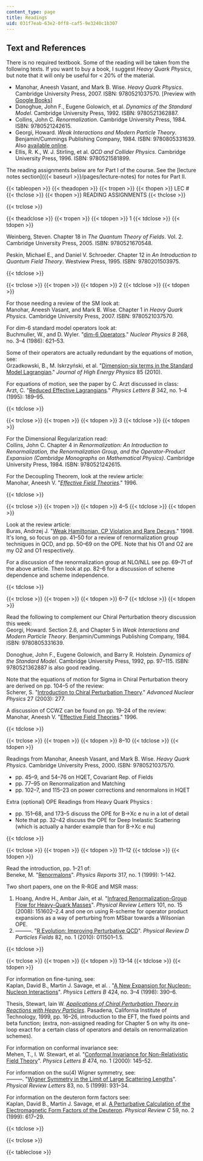 ```yaml
---
content_type: page
title: Readings
uid: 031f7eab-63e2-0ff8-caf5-9e3240c1b307
---
```


Text and References
-------------------

There is no required textbook. Some of the reading will be taken from the following texts. If you want to buy a book, I suggest _Heavy Quark Physics_, but note that it will only be useful for < 20% of the material.

*   Manohar, Aneesh Vasant, and Mark B. Wise. _Heavy Quark Physics_. Cambridge University Press, 2007. ISBN: 9780521037570. \[Preview with [Google Books](http://books.google.com/books?id=codDQK5OQDIC&printsec=frontcover)\]
*   Donoghue, John F., Eugene Golowich, et al. _Dynamics of the Standard Model_. Cambridge University Press, 1992. ISBN: 9780521362887.
*   Collins, John C. _Renormalization_. Cambridge University Press, 1984. ISBN: 9780521242615.
*   Georgi, Howard. _Weak Interactions and Modern Particle Theory_. Benjamin/Cummings Publishing Company, 1984. ISBN: 9780805331639. Also [available online](http://www.people.fas.harvard.edu/%7Ehgeorgi/283.html).
*   Ellis, R. K., W. J. Stirling, et al. _QCD and Collider Physics_. Cambridge University Press, 1996. ISBN: 9780521581899.

The reading assignments below are for Part I of the course. See the [lecture notes section]({{< baseurl >}}/pages/lecture-notes) for notes for Part II.

{{< tableopen >}}
{{< theadopen >}}
{{< tropen >}}
{{< thopen >}}
LEC #
{{< thclose >}}
{{< thopen >}}
READING ASSIGNMENTS
{{< thclose >}}

{{< trclose >}}

{{< theadclose >}}
{{< tropen >}}
{{< tdopen >}}
1
{{< tdclose >}}
{{< tdopen >}}


Weinberg, Steven. Chapter 18 in _The Quantum Theory of Fields_. Vol. 2. Cambridge University Press, 2005. ISBN: 9780521670548.

Peskin, Michael E., and Daniel V. Schroeder. Chapter 12 in _An Introduction to Quantum Field Theory_. Westview Press, 1995. ISBN: 9780201503975.


{{< tdclose >}}

{{< trclose >}}
{{< tropen >}}
{{< tdopen >}}
2
{{< tdclose >}}
{{< tdopen >}}


For those needing a review of the SM look at:  
Manohar, Aneesh Vasant, and Mark B. Wise. Chapter 1 in _Heavy Quark Physics_. Cambridge University Press, 2007. ISBN: 9780521037570.

For dim-6 standard model operators look at:  
Buchmuller, W., and D. Wyler. "[dim-6 Operators](http://dx.doi.org/10.1016/0550-3213%2886%2990262-2)." _Nuclear Physics_ _B_ 268, no. 3–4 (1986): 621–53.

Some of their operators are actually redundant by the equations of motion, see:  
Grzadkowski, B., M. Iskrzyński, et al. "[Dimension-six terms in the Standard Model Lagrangian](http://dx.doi.org/10.1007/JHEP10(2010)085)." _Journal of High Energy Physics_ 85 (2010).

For equations of motion, see the paper by C. Arzt discussed in class:  
Arzt, C. "[Reduced Effective Lagrangians](http://dx.doi.org/10.1016/0370-2693(94)01419-D)." _Physics Letters B_ 342, no. 1–4 (1995): 189–95.


{{< tdclose >}}

{{< trclose >}}
{{< tropen >}}
{{< tdopen >}}
3
{{< tdclose >}}
{{< tdopen >}}


For the Dimensional Regularization read:  
Collins, John C. Chapter 4 in _Renormalization: An Introduction to Renormalization, the Renormalization Group, and the Operator-Product Expansion (Cambridge Monographs on Mathematical Physics)_. Cambridge University Press, 1984. ISBN: 9780521242615.

For the Decoupling Theorem, look at the review article:  
Manohar, Aneesh V. "[_Effective Field Theories_](http://arxiv.org/abs/hep-ph/9508245)." 1996.


{{< tdclose >}}

{{< trclose >}}
{{< tropen >}}
{{< tdopen >}}
4–5
{{< tdclose >}}
{{< tdopen >}}


Look at the review article:  
Buras, Andrzej J. "[Weak Hamiltonian, CP Violation and Rare Decays](http://de.arxiv.org/abs/hep-ph/9806471)." 1998.  
It's long, so focus on pp. 41–50 for a review of renormalization group techniques in QCD, and pp. 50–69 on the OPE. Note that his O1 and O2 are my O2 and O1 respectively. 

For a discussion of the renormalization group at NLO/NLL see pp. 69–71 of the above article. Then look at pp. 82–6 for a discussion of scheme dependence and scheme independence.


{{< tdclose >}}

{{< trclose >}}
{{< tropen >}}
{{< tdopen >}}
6–7
{{< tdclose >}}
{{< tdopen >}}


Read the following to complement our Chiral Perturbation theory discussion this week:  
Georgi, Howard. Section 2.6, and Chapter 5 in _Weak Interactions and Modern Particle Theory_. Benjamin/Cummings Publishing Company, 1984. ISBN: 9780805331639.

Donoghue, John F., Eugene Golowich, and Barry R. Holstein. _Dynamics of the Standard Model_. Cambridge University Press, 1992, pp. 97–115. ISBN: 9780521362887 is also good reading. 

Note that the equations of motion for Sigma in Chiral Perturbation theory are derived on pp. 104–5 of the review:  
Scherer, S. "[Introduction to Chiral Perturbation Theory](http://de.arxiv.org/abs/hep-ph/0210398)." _Advanced Nuclear Physics_ 27 (2003): 277. 

A discussion of CCWZ can be found on pp. 19–24 of the review:  
Manohar, Aneesh V. "[Effective Field Theories](http://arxiv.org/abs/hep-ph/9508245)." 1996.


{{< tdclose >}}

{{< trclose >}}
{{< tropen >}}
{{< tdopen >}}
8–10
{{< tdclose >}}
{{< tdopen >}}


Readings from Manohar, Aneesh Vasant, and Mark B. Wise. _Heavy Quark Physics_. Cambridge University Press, 2000. ISBN: 9780521037570.

*   pp. 45–9, and 54–76 on HQET, Covariant Rep. of Fields
*   pp. 77–95 on Renormalization and Matching
*   pp. 102–7, and 115–23 on power corrections and renormalons in HQET

Extra (optional) OPE Readings from Heavy Quark Physics : 

*   pp. 151–68, and 173–5 discuss the OPE for B->Xc e nu in a lot of detail
*   Note that pp. 32–42 discuss the OPE for Deep Inelastic Scattering (which is actually a harder example than for B->Xc e nu)


{{< tdclose >}}

{{< trclose >}}
{{< tropen >}}
{{< tdopen >}}
11–12
{{< tdclose >}}
{{< tdopen >}}


Read the introduction, pp. 1–21 of:  
Beneke, M. "[Renormalons](http://dx.doi.org/10.1016/S0370-1573(98)00130-6)". _Physics Reports_ 317, no. 1 (1999): 1–142.

Two short papers, one on the R-RGE and MSR mass:

1.  Hoang, Andre H., Ambar Jain, et al. "[Infrared Renormalization-Group Flow for Heavy-Quark Masses](http://dx.doi.org/10.1103/PhysRevLett.101.151602)". _Physical Review Letters_ 101, no. 15 (2008): 151602–2.4 and one on using R-scheme for operator product expansions as a way of perturbing from MSbar towards a Wilsonian OPE.
2.  ———. "[R Evolution: Improving Perturbative QCD](http://dx.doi.org/10.1063/1.3293856)". _Physical Review D Particles Fields_ 82, no. 1 (2010): 011501–1.5.


{{< tdclose >}}

{{< trclose >}}
{{< tropen >}}
{{< tdopen >}}
13–14
{{< tdclose >}}
{{< tdopen >}}


For information on fine-tuning, see:  
Kaplan, David B., Martin J. Savage, et al. . "[A New Expansion for Nucleon-Nucleon Interactions](http://dx.doi.org/10.1016/S0370-2693(98)00210-X)". _Physics Letters B_ 424, no. 3–4 (1998): 390–6.

Thesis, Stewart, Iain W. [_Applications of Chiral Perturbation Theory in Reactions with Heavy Particles_](http://arxiv.org/abs/hep-ph/9907448). Pasadena, California Institute of Technology, 1999, pp. 16–26, introduction to the EFT, the fixed points and beta function; (extra, non-assigned reading for Chapter 5 on why its one-loop exact for a certain class of operators and details on renormalization schemes). 

For information on conformal invariance see:  
Mehen, T., I. W. Stewart, et al. "[Conformal Invariance for Non-Relativistic Field Theory](http://dx.doi.org/10.1016/S0370-2693(00)00006-X)". _Physics Letters B_ 474, no. 1 (2000): 145–52.

For information on the su(4) Wigner symmetry, see:  
———. "[Wigner Symmetry in the Limit of Large Scattering Lengths](http://dx.doi.org/10.1103/PhysRevLett.83.931)". _Physical Review Letters_ 83, no. 5 (1999): 931–34.

For information on the deuteron form factors see:  
Kaplan, David B., Martin J. Savage, et al. [A Perturbative Calculation of the Electromagnetic Form Factors of the Deuteron](http://dx.doi.org/10.1103/PhysRevC.59.617). _Physical Review C_ 59, no. 2 (1999): 617–29.


{{< tdclose >}}

{{< trclose >}}

{{< tableclose >}}